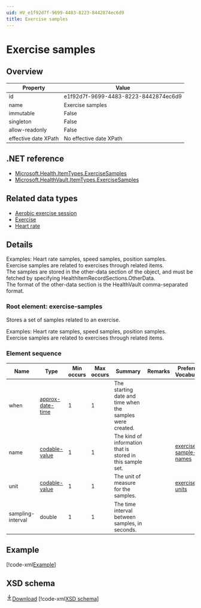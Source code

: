 ```yaml
---
uid: HV_e1f92d7f-9699-4483-8223-8442874ec6d9
title: Exercise samples
---
```


# Exercise samples

## Overview

Property|Value
---|---
id|e1f92d7f-9699-4483-8223-8442874ec6d9
name|Exercise samples
immutable|False
singleton|False
allow-readonly|False
effective date XPath|No effective date XPath

## .NET reference
- [Microsoft.Health.ItemTypes.ExerciseSamples](https://docs.microsoft.com/dotnet/api/microsoft.health.itemtypes.exercisesamples)
- [Microsoft.HealthVault.ItemTypes.ExerciseSamples](https://docs.microsoft.com/dotnet/api/microsoft.healthvault.itemtypes.exercisesamples)

## Related data types

- [Aerobic exercise session](xref:HV_90dbf000-fc55-4b92-b4a1-da45c36ad8bb)
- [Exercise](xref:HV_85a21ddb-db20-4c65-8d30-33c899ccf612)
- [Heart rate](xref:HV_b81eb4a6-6eac-4292-ae93-3872d6870994)

## Details
Examples: Heart rate samples, speed samples, position samples. <br /> Exercise samples are related to exercises through related items. <br /> The samples are stored in the other-data section of the object, and must be fetched by specifying HealthItemRecordSections.OtherData. <br /> The format of the other-data section is the HealthVault comma-separated format.

<a name='exercise-samples'></a>

### Root element: exercise-samples

Stores a set of samples related to an exercise.

Examples: Heart rate samples, speed samples, position samples. <br /> Exercise samples are related to exercises through related items.

### Element sequence

Name|Type|Min occurs|Max occurs|Summary|Remarks|Preferred Vocabulary
---|---|---|---|---|---|---
when|[approx-date-time](xref:HV_File_dates#approx-date-time)|1|1|The starting date and time when the samples were created.||
name|[codable-value](xref:HV_3e730686-781f-4616-aa0d-817bba8eb141#codable-value)|1|1|The kind of information that is stored in this sample set.||[exercise-sample-names](xref:HV_ab3a6eec-3fd2-43d0-aca1-66928a60442a)
unit|[codable-value](xref:HV_3e730686-781f-4616-aa0d-817bba8eb141#codable-value)|1|1|The unit of measure for the samples.||[exercise-units](xref:HV_73fc9713-5551-42ed-8703-9304d4794022)
sampling-interval|double|1|1|The time interval between samples, in seconds.||

## Example
[!code-xml[Example](../sample-xml/e1f92d7f-9699-4483-8223-8442874ec6d9.xml)]

## XSD schema
[![Download](/healthvault/images/download.png)Download](../xsd/exercise-samples.xsd)
[!code-xml[XSD schema](../xsd/exercise-samples.xsd)]
